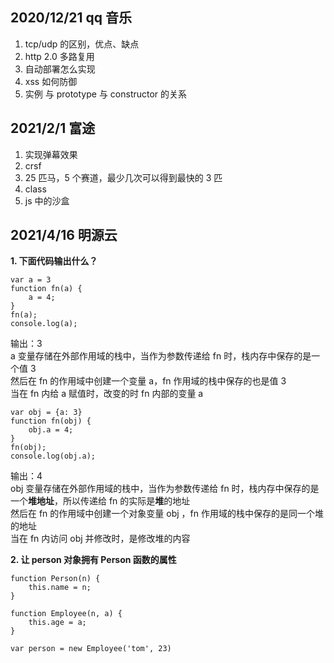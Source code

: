 ## 2020/12/21 qq 音乐
1. tcp/udp 的区别，优点、缺点
2. http 2.0 多路复用
3. 自动部署怎么实现
4. xss 如何防御
5. 实例 与 prototype 与 constructor 的关系


## 2021/2/1 富途
1. 实现弹幕效果
2. crsf
3. 25 匹马，5 个赛道，最少几次可以得到最快的 3 匹
4. class
5. js 中的沙盒


## 2021/4/16 明源云  
**1. 下面代码输出什么？**
```
var a = 3
function fn(a) {
    a = 4;
}
fn(a);
console.log(a);
```
输出：3  
a 变量存储在外部作用域的栈中，当作为参数传递给 fn 时，栈内存中保存的是一个值 3  
然后在 fn 的作用域中创建一个变量 a，fn 作用域的栈中保存的也是值 3  
当在 fn 内给 a 赋值时，改变的时 fn 内部的变量 a  
```
var obj = {a: 3}
function fn(obj) {
    obj.a = 4;
}
fn(obj);
console.log(obj.a);
```
输出：4  
obj 变量存储在外部作用域的栈中，当作为参数传递给 fn 时，栈内存中保存的是一个**堆地址**，所以传递给 fn 的实际是**堆**的地址  
然后在 fn 的作用域中创建一个对象变量 obj ，fn 作用域的栈中保存的是同一个堆的地址  
当在 fn 内访问 obj 并修改时，是修改堆的内容  

**2. 让 person 对象拥有 Person 函数的属性**
```
function Person(n) {
    this.name = n;
}

function Employee(n, a) {
    this.age = a;
}

var person = new Employee('tom', 23)
```
